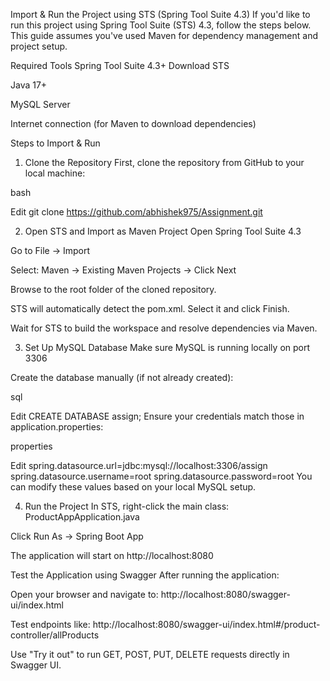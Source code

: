 Import & Run the Project using STS (Spring Tool Suite 4.3)
If you'd like to run this project using Spring Tool Suite (STS) 4.3, follow the steps below. This guide assumes you've used Maven for dependency management and project setup.

 Required Tools
Spring Tool Suite 4.3+
Download STS

Java 17+

MySQL Server


Internet connection (for Maven to download dependencies)

 Steps to Import & Run
1. Clone the Repository
First, clone the repository from GitHub to your local machine:

bash

Edit
git clone https://github.com/abhishek975/Assignment.git

2. Open STS and Import as Maven Project
Open Spring Tool Suite 4.3

Go to File → Import

Select:
Maven -> Existing Maven Projects → Click Next

Browse to the root folder of the cloned repository.

STS will automatically detect the pom.xml. Select it and click Finish.

Wait for STS to build the workspace and resolve dependencies via Maven.

3. Set Up MySQL Database
Make sure MySQL is running locally on port 3306

Create the database manually (if not already created):

sql

Edit
CREATE DATABASE assign;
Ensure your credentials match those in application.properties:

properties

Edit
spring.datasource.url=jdbc:mysql://localhost:3306/assign
spring.datasource.username=root
spring.datasource.password=root
You can modify these values based on your local MySQL setup.

4. Run the Project
In STS, right-click the main class:
ProductAppApplication.java

Click Run As → Spring Boot App

The application will start on http://localhost:8080

 Test the Application using Swagger
After running the application:

Open your browser and navigate to:
http://localhost:8080/swagger-ui/index.html

Test endpoints like:
http://localhost:8080/swagger-ui/index.html#/product-controller/allProducts

Use "Try it out" to run GET, POST, PUT, DELETE requests directly in Swagger UI.
